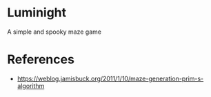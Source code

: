 <!-- ![Banner](banner.png) -->

# Luminight

A simple and spooky maze game

# References

- https://weblog.jamisbuck.org/2011/1/10/maze-generation-prim-s-algorithm
